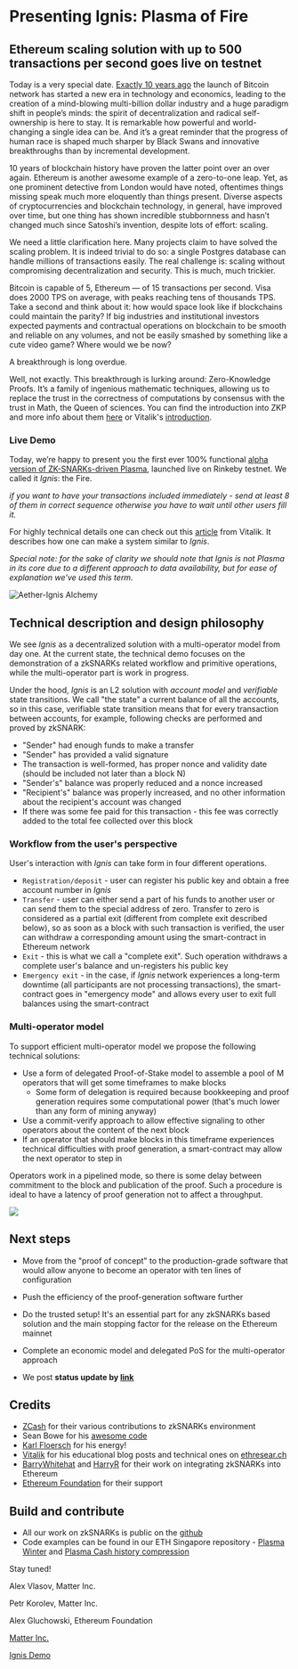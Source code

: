 # Presenting Ignis: Plasma of Fire

## Ethereum scaling solution with up to 500 transactions per second goes live on testnet

Today is a very special date. [Exactly 10 years ago](https://www.blockchain.com/btc/block/000000000019d6689c085ae165831e934ff763ae46a2a6c172b3f1b60a8ce26f) the launch of Bitcoin network has started a new era in technology and economics, leading to the creation of a mind-blowing multi-billion dollar industry and a huge paradigm shift in people’s minds: the spirit of decentralization and radical self-ownership is here to stay. It is remarkable how powerful and world-changing a single idea can be. And it’s a great reminder that the progress of human race is shaped much sharper by Black Swans and innovative breakthroughs than by incremental development.

10 years of blockchain history have proven the latter point over an over again. Ethereum is another awesome example of a zero-to-one leap. Yet, as one prominent detective from London would have noted, oftentimes things missing speak much more eloquently than things present. Diverse aspects of cryptocurrencies and blockchain technology, in general, have improved over time, but one thing has shown incredible stubbornness and hasn’t changed much since Satoshi’s invention, despite lots of effort: scaling.

We need a little clarification here. Many projects claim to have solved the scaling problem. It is indeed trivial to do so: a single Postgres database can handle millions of transactions easily. The real challenge is: scaling without compromising decentralization and security. This is much, much trickier.

Bitcoin is capable of 5, Ethereum —  of 15 transactions per second. Visa does 2000 TPS on average, with peaks reaching tens of thousands TPS. Take a second and think about it: how would space look like if blockchains could maintain the parity? If big industries and institutional investors expected payments and contractual operations on blockchain to be smooth and reliable on any volumes, and not be easily smashed by something like a cute video game? Where would we be now?

A breakthrough is long overdue.

Well, not exactly. This breakthrough is lurking around: Zero-Knowledge Proofs. It’s a family of ingenious mathematic techniques, allowing us to replace the trust in the correctness of computations by consensus with the trust in Math, the Queen of sciences. You can find the introduction into ZKP and more info about them [here](https://github.com/gluk64/awesome-zero-knowledge-proofs) or Vitalik's [introduction](https://medium.com/@VitalikButerin/zk-snarks-under-the-hood-b33151a013f6).

### Live Demo

Today, we’re happy to present you the first ever 100% functional [alpha version of ZK-SNARKs-driven Plasma](https://ignis.thematter.io/#/wallet), launched live on Rinkeby testnet. We called it *Ignis*: the Fire.

*if you want to have your transactions included immediately - send at least 8 of them in correct sequence otherwise you have to wait until other users fill it.*

For highly technical details one can check out this [article](https://ethresear.ch/t/on-chain-scaling-to-potentially-500-tx-sec-through-mass-tx-validation/3477) from Vitalik. It describes how one can make a system similar to *Ignis*.

*Special note: for the sake of clarity we should note that Ignis is not Plasma in its core due to a different approach to data availability, but for ease of explanation we've used this term.*

![Aether-Ignis Alchemy](https://i.imgur.com/AkN7u2Z.jpg)

## Technical description and design philosophy

We see *Ignis* as a decentralized solution with a multi-operator model from day one. At the current state, the technical demo focuses on the demonstration of a zkSNARKs related workflow and primitive operations, while the multi-operator part is work in progress.

Under the hood, *Ignis* is an L2 solution with *account model* and *verifiable* state transitions. We call "the state" a current balance of all the accounts, so in this case, verifiable state transition means that for every transaction between accounts, for example, following checks are performed and proved by zkSNARK:

- "Sender" had enough funds to make a transfer
- "Sender" has provided a valid signature
- The transaction is well-formed, has proper nonce and validity date (should be included not later than a block N)
- "Sender's" balance was properly reduced and a nonce increased
- "Recipient's" balance was properly increased, and no other information about the recipient's account was changed
- If there was some fee paid for this transaction - this fee was correctly added to the total fee collected over this block

### Workflow from the user's perspective

User's interaction with *Ignis* can take form in four different operations.

- `Registration/deposit` - user can register his public key and obtain a free account number in *Ignis*
- `Transfer` - user can either send a part of his funds to another user or can send them to the special address of zero. Transfer to zero is considered as a partial exit (different from complete exit described below), so as soon as a block with such transaction is verified, the user can withdraw a corresponding amount using the smart-contract in Ethereum network
- `Exit` - this is what we call a "complete exit". Such operation withdraws a complete user's balance and un-registers his public key
- `Emergency exit` - in the case, if *Ignis* network experiences a long-term downtime (all participants are not processing transactions), the smart-contract goes in "emergency mode" and allows every user to exit full balances using the smart-contract

### Multi-operator model

To support efficient multi-operator model we propose the following technical solutions:

- Use a form of delegated Proof-of-Stake model to assemble a pool of M operators that will get some timeframes to make blocks
    - Some form of delegation is required because bookkeeping and proof generation requires some computational power (that's much lower than any form of mining anyway)
- Use a commit-verify approach to allow effective signaling to other operators about the content of the next block
- If an operator that should make blocks in this timeframe experiences technical difficulties with proof generation, a smart-contract may allow the next operator to step in

Operators work in a pipelined mode, so there is some delay between commitment to the block and publication of the proof. Such a procedure is ideal to have a latency of proof generation not to affect a throughput.

![](https://i.imgur.com/fCBqdXA.jpg)

## Next steps
- Move from the "proof of concept" to the production-grade software that would allow anyone to become an operator with ten lines of configuration
- Push the efficiency of the proof-generation software further
- Do the trusted setup! It's an essential part for any zkSNARKs based solution and the main stopping factor for the release on the Ethereum mainnet
- Complete an economic model and delegated PoS for the multi-operator approach

- We post **status update by [link](https://github.com/matterinc/ignis/blob/master/progress/README.md
)**

## Credits
- [ZCash](https://z.cash) for their various contributions to zkSNARKs environment
- Sean Bowe for his [awesome code](https://github.com/zkcrypto/bellman)
- [Karl Floersch](https://karl.tech) for his energy!
- [Vitalik](https://vitalik.ca) for his educational blog posts and technical ones on [ethresear.ch](https://ethresear.ch)
- [BarryWhitehat](https://github.com/barryWhiteHat) and [HarryR](https://github.com/HarryR) for their work on integrating zkSNARKs into Ethereum
- [Ethereum Foundation](https://www.ethereum.org/foundation) for their support


## Build and contribute
- All our work on zkSNARKs is public on the [github](https://github.com/matterinc)
- Code examples can be found in our ETH Singapore repository - [Plasma Winter](https://github.com/matterinc/plasma-winter) and [Plasma Cash history compression](https://github.com/matterinc/plasma_cash_history_snark)

Stay tuned!

Alex Vlasov, Matter Inc.

Petr Korolev, Matter Inc.

Alex Gluchowski, Ethereum Foundation

[Matter Inc.](https://thematter.io/)

[Ignis Demo](https://ignis.thematter.io/#/wallet)
